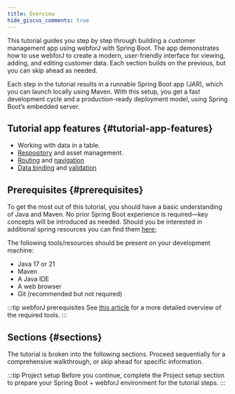 ```yaml
---
title: Overview
hide_giscus_comments: true
---
```



This tutorial guides you step by step through building a customer management app using webforJ with Spring Boot. The app demonstrates how to use webforJ to create a modern, user-friendly interface for viewing, adding, and editing customer data. Each section builds on the previous, but you can skip ahead as needed.

Each step in the tutorial results in a runnable Spring Boot app (JAR), which you can launch locally using Maven. With this setup, you get a fast development cycle and a production-ready deployment model, using Spring Boot’s embedded server.

## Tutorial app features {#tutorial-app-features}

 - Working with data in a table.
 - [Respository](../../advanced/repository/overview) and asset management.
 - [Routing](../../routing/overview) and [navigation](../../routing/route-navigation)
 - [Data binding](../../data-binding/overview) and [validation](../../data-binding/validation/overview)

## Prerequisites {#prerequisites}


To get the most out of this tutorial, you should have a basic understanding of Java and Maven. No prior Spring Boot experience is required—key concepts will be introduced as needed. Should you be interested in additional spring resources you can find them [here](https://spring.io/learn);

The following tools/resources should be present on your development machine:

<!-- vale off -->
- Java 17 or 21
- Maven
- A Java IDE
- A web browser
- Git (recommended but not required)
<!-- vale on -->

:::tip webforJ prerequisites
See [this article](../prerequisites) for a more detailed overview of the required tools.
:::

## Sections {#sections}

The tutorial is broken into the following sections. Proceed sequentially for a comprehensive walkthrough, or skip ahead for specific information.

:::tip Project setup
Before you continue, complete the Project setup section to prepare your Spring Boot + webforJ environment for the tutorial steps.
:::

<DocCardList className="topics-section" />